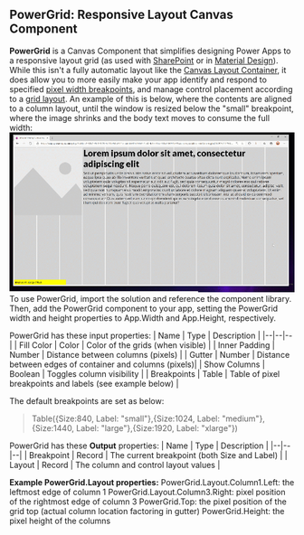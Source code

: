 ## PowerGrid: Responsive Layout Canvas Component

**PowerGrid** is a Canvas Component that simplifies designing Power Apps to a responsive layout grid (as used with [SharePoint](https://docs.microsoft.com/en-us/sharepoint/dev/design/grid-and-responsive-design) or in [Material Design](https://material.io/design/layout/responsive-layout-grid.html)).  While this isn't a fully automatic layout like the [Canvas Layout Container](https://powerapps.microsoft.com/en-us/blog/new-layout-containers-in-canvas-apps-make-responsive-apps-easier/), it does allow you to more easily make your app identify and respond to specified [pixel width breakpoints](https://docs.microsoft.com/en-us/sharepoint/dev/design/grid-and-responsive-design#breakpoints), and manage control placement according to a [grid layout](https://docs.microsoft.com/en-us/sharepoint/dev/design/grid-and-responsive-design#page-type-grids).  An example of this is below, where the contents are aligned to a column layout, until the window is resized below the "small" breakpoint, where the image shrinks and the body text moves to consume the full width:
![PowerGrid demo](https://github.com/topness-msft/PowerGrid/blob/main/media/PowerGridGif.gif)
To use PowerGrid, import the solution and reference the component library.  Then, add the PowerGrid component to your app, setting the PowerGrid width and height properties to App.Width and App.Height, respectively.

PowerGrid has these input properties:
| Name | Type | Description |
|--|--|--|
| Fill Color | Color | Color of the grids (when visible) |
| Inner Padding | Number | Distance between columns (pixels) |
| Gutter | Number | Distance between edges of container and columns (pixels)|
| Show Columns | Boolean | Toggles column visibility |
| Breakpoints | Table | Table of pixel breakpoints and labels (see example below) |

The default breakpoints are set as below:

> Table({Size:840, Label: "small"},{Size:1024, Label:
> "medium"},{Size:1440, Label: "large"},{Size:1920, Label: "xlarge"})

PowerGrid has these **Output** properties:
| Name | Type | Description |
|--|--|--|
| Breakpoint | Record | The current breakpoint (both Size and Label) |
| Layout | Record | The column and control layout values |

**Example PowerGrid.Layout properties:**
PowerGrid.Layout.Column1.Left: the leftmost edge of column 1
PowerGrid.Layout.Column3.Right: pixel position of the rightmost edge of column 3
PowerGrid.Top: the pixel position of the grid top (actual column location factoring in gutter)
PowerGrid.Height: the pixel height of the columns
